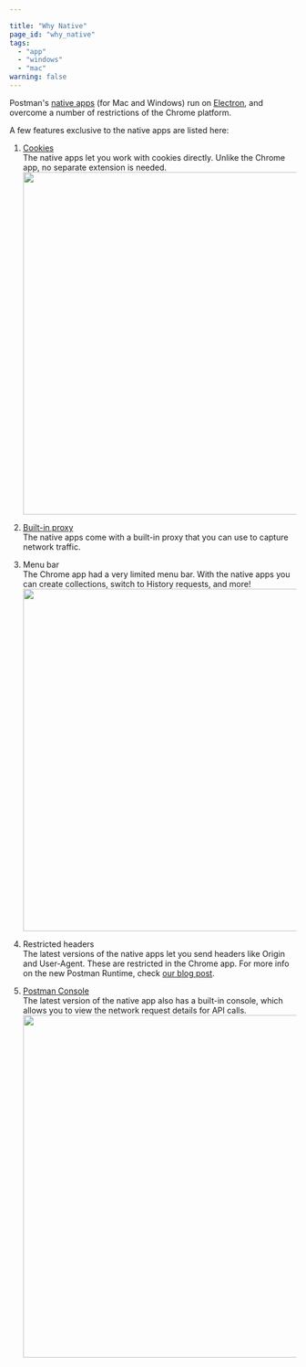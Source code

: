 ```yaml
---

title: "Why Native"
page_id: "why_native"
tags:
  - "app"
  - "windows"
  - "mac"
warning: false
---
```


Postman's [native apps](http://www.getpostman.com/downloads/) (for Mac and Windows) run on [Electron](http://electron.atom.io/), 
and overcome a number of restrictions of the Chrome platform.

A few features exclusive to the native apps are listed here:

1. [Cookies](http://www.getpostman.com/docs/cookies)<br>The native apps let you work with cookies directly. Unlike the Chrome app, no separate extension is needed.<br>
[<img src="https://cloud.githubusercontent.com/assets/681190/16727741/2252c05c-4780-11e6-874a-fd2b645be881.png" width="600">](https://cloud.githubusercontent.com/assets/681190/16727741/2252c05c-4780-11e6-874a-fd2b645be881.png)


2. [Built-in proxy](http://www.getpostman.com/docs/capture_mac)<br>The native apps come with a built-in proxy that you can use to capture network traffic. 


3. Menu bar<br>The Chrome app had a very limited menu bar. With the native apps you can create collections, switch to History requests, and more!<br>
[<img src="https://cloud.githubusercontent.com/assets/681190/16727776/59de49a6-4780-11e6-8d0e-63773f072440.png" width="600">](https://cloud.githubusercontent.com/assets/681190/16727776/59de49a6-4780-11e6-8d0e-63773f072440.png)

4. Restricted headers<br>The latest versions of the native apps let you send headers like Origin and User-Agent. These are restricted in the Chrome app. For more info on the new Postman Runtime, check [our blog post](http://blog.getpostman.com/2016/06/14/introducing-postman-runtime-more-power-better-control/).

5. [Postman Console](http://blog.getpostman.com/2016/08/26/the-postman-console/)<br> The latest version of the native app also has a built-in console, which allows you to view the network request details for API calls.<br>
[<img src="https://cloud.githubusercontent.com/assets/1330851/20256699/1adfcdb2-aa6b-11e6-82f7-44ce026509f8.png" width="600">](https://cloud.githubusercontent.com/assets/1330851/20256699/1adfcdb2-aa6b-11e6-82f7-44ce026509f8.png)